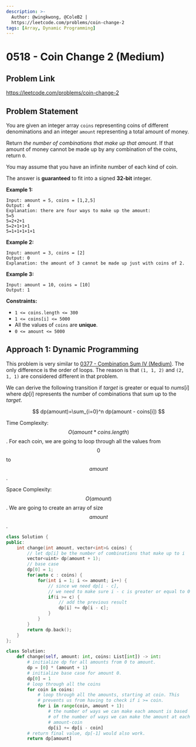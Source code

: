 ```yaml
---
description: >-
  Author: @wingkwong, @ColeB2 |
  https://leetcode.com/problems/coin-change-2
tags: [Array, Dynamic Programming]
---
```


# 0518 - Coin Change 2 (Medium)

## Problem Link

https://leetcode.com/problems/coin-change-2

## Problem Statement

You are given an integer array `coins` representing coins of different denominations and an integer `amount` representing a total amount of money.

Return _the number of combinations that make up that amount_. If that amount of money cannot be made up by any combination of the coins, return `0`.

You may assume that you have an infinite number of each kind of coin.

The answer is **guaranteed** to fit into a signed **32-bit** integer.

**Example 1:**

```
Input: amount = 5, coins = [1,2,5]
Output: 4
Explanation: there are four ways to make up the amount:
5=5
5=2+2+1
5=2+1+1+1
5=1+1+1+1+1
```

**Example 2:**

```
Input: amount = 3, coins = [2]
Output: 0
Explanation: the amount of 3 cannot be made up just with coins of 2.
```

**Example 3:**

```
Input: amount = 10, coins = [10]
Output: 1
```

**Constraints:**

* `1 <= coins.length <= 300`
* `1 <= coins[i] <= 5000`
* All the values of `coins` are **unique**.
* `0 <= amount <= 5000`

## Approach 1: Dynamic Programming

This problem is very similar to [0377 - Combination Sum IV (Medium)](https://leetcode.com/problems/combination-sum-iv/). The only difference is the order of loops. The reason is that `(1, 1, 2)` and `(2, 1, 1)` are considered different in that problem.

We can derive the following transition if $target$ is greater or equal to $nums[i]$ where $dp[i]$ represents the number of combinations that sum up to the $target$.

$$
dp(amount)=\sum_{i=0}^n dp(amount - coins[i])
$$

Time Complexity: $$O(amount * coins.length)$$. For each coin, we are going to loop through all the values from $$0$$ to $$amount$$.

Space Complexity: $$O(amount)$$. We are going to create an array of size $$amount$$.


<Tabs>
<TabItem value="cpp" label="C++">
<SolutionAuthor name="@wingkwong"/>

```cpp
class Solution {
public:
    int change(int amount, vector<int>& coins) {
        // let dp[i] be the number of combinations that make up to i
        vector<uint> dp(amount + 1);
        // base case
        dp[0] = 1;
        for(auto c : coins) {
            for(int i = 1; i <= amount; i++) {
                // since we need dp[i - c], 
                // we need to make sure i - c is greater or equal to 0
                if(i >= c) {
                    // add the previous result
                    dp[i] += dp[i - c];
                }
            }
        }
        return dp.back();
    }
};
```

</TabItem>

<TabItem value="python" label="Python">
<SolutionAuthor name="@ColeB2"/>

```py
class Solution:
    def change(self, amount: int, coins: List[int]) -> int:
        # initialize dp for all amounts from 0 to amount.
        dp = [0] * (amount + 1)
        # initialize base case for amount 0.
        dp[0] = 1
        # loop through all the coins
        for coin in coins:
            # loop through all the amounts, starting at coin. This
            # prevents us from having to check if i >= coin.
            for i in range(coin, amount + 1):
                # the number of ways we can make each amount is based
                # of the number of ways we can make the amount at each
                # amount-coin
                dp[i] += dp[i - coin]
        # return final value, dp[-1] would also work.
        return dp[amount]
```

</TabItem>
</Tabs>
